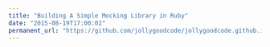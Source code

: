 ```yaml
---
title: "Building A Simple Mocking Library in Ruby"
date: "2015-08-19T17:00:02"
permanent_url: "https://github.com/jollygoodcode/jollygoodcode.github.io/issues/2"
---
```


